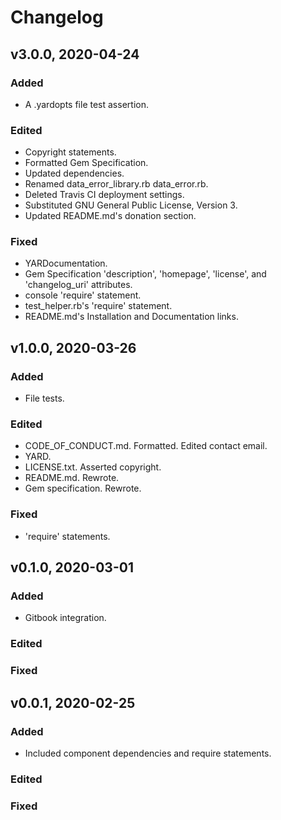 # Changelog

## v3.0.0, 2020-04-24

### Added

- A .yardopts file test assertion.

### Edited

- Copyright statements.
- Formatted Gem Specification.
- Updated dependencies.
- Renamed data_error_library.rb data_error.rb.
- Deleted Travis CI deployment settings.
- Substituted GNU General Public License, Version 3.
- Updated README.md's donation section.

### Fixed

- YARDocumentation.
- Gem Specification 'description', 'homepage', 'license', and 'changelog_uri' 
attributes.
- console 'require' statement.
- test_helper.rb's 'require' statement.
- README.md's Installation and Documentation links.

## v1.0.0, 2020-03-26

### Added

- File tests.

### Edited

- CODE_OF_CONDUCT.md. Formatted. Edited contact email.
- YARD.
- LICENSE.txt. Asserted copyright.
- README.md. Rewrote.
- Gem specification. Rewrote.

### Fixed

- 'require' statements.

## v0.1.0, 2020-03-01

### Added

- Gitbook integration.

### Edited

### Fixed

## v0.0.1, 2020-02-25

### Added

- Included component dependencies and require statements.

### Edited

### Fixed